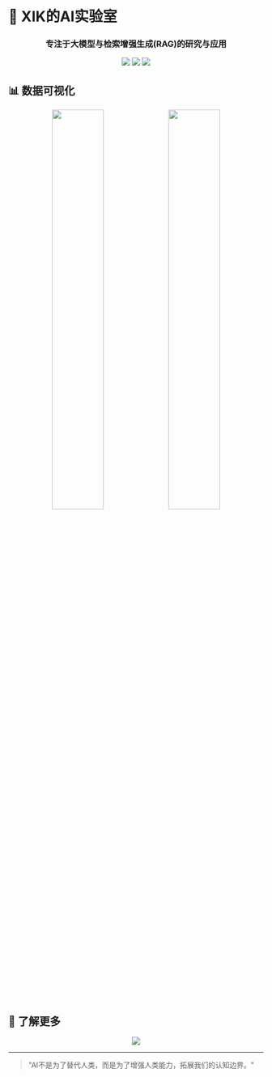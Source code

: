 # 🚀 XIK的AI实验室

<div align="center">
  <h3>专注于大模型与检索增强生成(RAG)的研究与应用</h3>
</div>

<p align="center">
  <img src="https://img.shields.io/badge/LLM-专家-blue?style=for-the-badge" />
  <img src="https://img.shields.io/badge/RAG-研究者-green?style=for-the-badge" />
  <img src="https://img.shields.io/badge/Transformer-工程师-orange?style=for-the-badge" />
</p>


## 📊 数据可视化

<div align="center">
<img src="https://github-readme-stats.vercel.app/api/top-langs/?username=Xikcn&layout=compact&theme=radical" width="45%" />
<img src="https://github-readme-streak-stats.herokuapp.com/?user=Xikcn&theme=radical" width="45%" />
</div>

## 🔗 了解更多

<p align="center">
  <a href="https://github.com/Xikcn"><img src="https://img.shields.io/badge/GitHub-Xikcn-100000?style=for-the-badge&logo=github&logoColor=white" /></a>
</p>

---

> "AI不是为了替代人类，而是为了增强人类能力，拓展我们的认知边界。"
